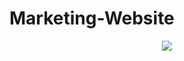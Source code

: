 # Marketing-Website

<p align="center">
  <img src="https://github.com/Karnan123/Marketing-Website/assets/86682252/8900894b-58af-48f0-95fc-8d89b6791c0e" />
</p>

